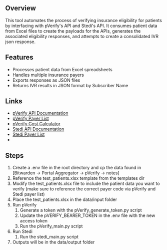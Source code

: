 ## Overview
This tool automates the process of verifying insurance eligibility for patients by interfacing with pVerify's API and Stedi's API. It consumes patient data from Excel files to create the payloads for the APIs, generates the associated eligibility responses, and attempts to create a consolidated IVR json response.

## Features
- Processes patient data from Excel spreadsheets
- Handles multiple insurance payers
- Exports responses as JSON files
- Returns IVR results in JSON format by Subscriber Name

## Links
- [pVerify API Documentation](https://pverify.com/api-documentation/)
- [pVerify Payer List](https://pverify.com/payer-list/)
- [pVerify Cost Calculator](https://docs.google.com/spreadsheets/d/1YNJ-GKqILvrFeaFD969Txb1CK0GqmyCgpg2xWQFXIK0/edit?gid=0#gid=0)
- [Stedi API Documentation](https://www.stedi.com/docs/api-reference/healthcare/post-healthcare-eligibility)
- [Stedi Payer List](https://www.stedi.com/healthcare/network)
- 
## Steps
1. Create a .env file in the root directory and cp the data found in [Bitwarden -> Portal Aggregator -> pVerify -> notes]
2. Reference the test_patients.xlsx template from the templates dir
3. Modify the test_patients.xlsx file to include the patient data you want to verify (make sure to reference the correct payer code via pVerify and Stedi payer list)
4. Place the test_patients.xlsx in the data/input folder
5. Run pVerify
   1. Generate a token with the pVerify_generate_token.py script
   2. Update the pVERIFY_BEARER_TOKEN in the .env file with the new access token
   3. Run the pVerify_main.py script
6. Run Stedi
   1. Run the stedi_main.py script
7. Outputs will be in the data/output folder
